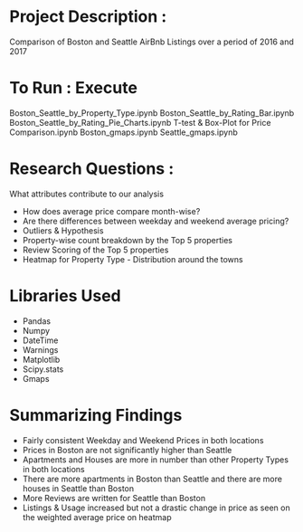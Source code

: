# Project Description : 

Comparison of Boston and Seattle AirBnb Listings over a period of 2016 and 2017
 
# To Run : Execute 

Boston_Seattle_by_Property_Type.ipynb
Boston_Seattle_by_Rating_Bar.ipynb
Boston_Seattle_by_Rating_Pie_Charts.ipynb
T-test & Box-Plot for Price Comparison.ipynb
Boston_gmaps.ipynb
Seattle_gmaps.ipynb

# Research Questions : 
What attributes contribute to our analysis 
- How does average price compare month-wise?
- Are there differences between weekday and weekend average pricing?
- Outliers & Hypothesis 
- Property-wise count breakdown by the Top 5 properties
- Review Scoring of the Top 5 properties 
- Heatmap for Property Type  - Distribution around the towns

# Libraries Used 
- Pandas
- Numpy
- DateTime
- Warnings
- Matplotlib
- Scipy.stats
- Gmaps

# Summarizing Findings
- Fairly consistent Weekday and Weekend Prices in both locations
- Prices in Boston are not significantly higher than Seattle
- Apartments and Houses are more in number than other Property Types in both locations
- There are more apartments in Boston than Seattle and there are more houses in Seattle than Boston
- More Reviews are written for Seattle than Boston
- Listings & Usage increased but not a drastic change in price as seen on the weighted average price on heatmap

